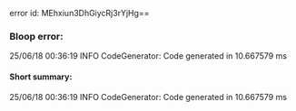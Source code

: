 error id: MEhxiun3DhGiycRj3rYjHg==
### Bloop error:

25/06/18 00:36:19 INFO CodeGenerator: Code generated in 10.667579 ms
#### Short summary: 

25/06/18 00:36:19 INFO CodeGenerator: Code generated in 10.667579 ms